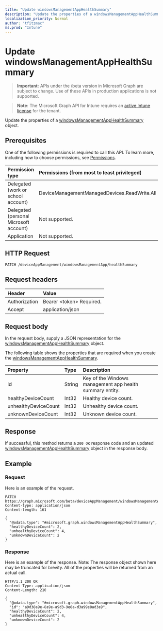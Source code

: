```yaml
---
title: "Update windowsManagementAppHealthSummary"
description: "Update the properties of a windowsManagementAppHealthSummary object."
localization_priority: Normal
author: "tfitzmac"
ms.prod: "Intune"
---
```


# Update windowsManagementAppHealthSummary

> **Important:** APIs under the /beta version in Microsoft Graph are subject to change. Use of these APIs in production applications is not supported.

> **Note:** The Microsoft Graph API for Intune requires an [active Intune license](https://go.microsoft.com/fwlink/?linkid=839381) for the tenant.

Update the properties of a [windowsManagementAppHealthSummary](../resources/intune-devices-windowsmanagementapphealthsummary.md) object.

## Prerequisites
One of the following permissions is required to call this API. To learn more, including how to choose permissions, see [Permissions](/concepts/permissions-reference.md).

|Permission type|Permissions (from most to least privileged)|
|:---|:---|
|Delegated (work or school account)|DeviceManagementManagedDevices.ReadWrite.All|
|Delegated (personal Microsoft account)|Not supported.|
|Application|Not supported.|

## HTTP Request
<!-- {
  "blockType": "ignored"
}
-->
``` http
PATCH /deviceAppManagement/windowsManagementApp/healthSummary
```

## Request headers
|Header|Value|
|:---|:---|
|Authorization|Bearer &lt;token&gt; Required.|
|Accept|application/json|

## Request body
In the request body, supply a JSON representation for the [windowsManagementAppHealthSummary](../resources/intune-devices-windowsmanagementapphealthsummary.md) object.

The following table shows the properties that are required when you create the [windowsManagementAppHealthSummary](../resources/intune-devices-windowsmanagementapphealthsummary.md).

|Property|Type|Description|
|:---|:---|:---|
|id|String|Key of the Windows management app health summary entity.|
|healthyDeviceCount|Int32|Healthy device count.|
|unhealthyDeviceCount|Int32|Unhealthy device count.|
|unknownDeviceCount|Int32|Unknown device count.|



## Response
If successful, this method returns a `200 OK` response code and an updated [windowsManagementAppHealthSummary](../resources/intune-devices-windowsmanagementapphealthsummary.md) object in the response body.

## Example

### Request
Here is an example of the request.
``` http
PATCH https://graph.microsoft.com/beta/deviceAppManagement/windowsManagementApp/healthSummary
Content-type: application/json
Content-length: 161

{
  "@odata.type": "#microsoft.graph.windowsManagementAppHealthSummary",
  "healthyDeviceCount": 2,
  "unhealthyDeviceCount": 4,
  "unknownDeviceCount": 2
}
```

### Response
Here is an example of the response. Note: The response object shown here may be truncated for brevity. All of the properties will be returned from an actual call.
``` http
HTTP/1.1 200 OK
Content-Type: application/json
Content-Length: 210

{
  "@odata.type": "#microsoft.graph.windowsManagementAppHealthSummary",
  "id": "a9d38a9e-8a9e-a9d3-9e8a-d3a99e8ad3a9",
  "healthyDeviceCount": 2,
  "unhealthyDeviceCount": 4,
  "unknownDeviceCount": 2
}
```





